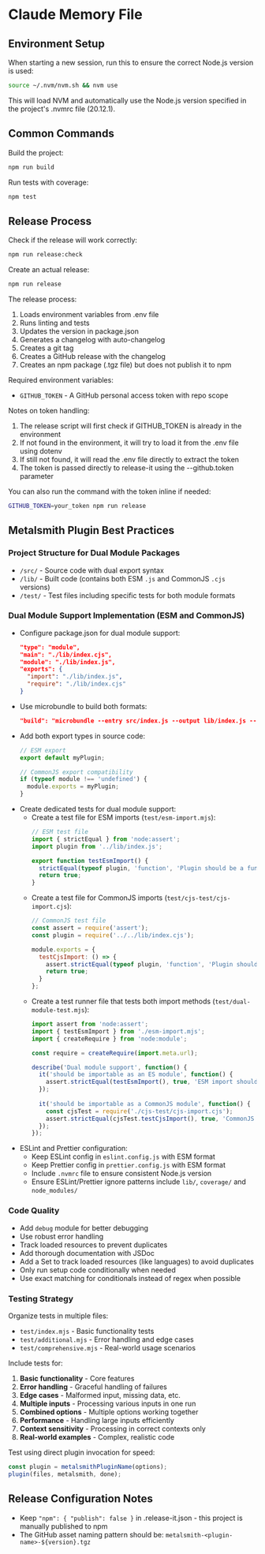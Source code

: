 # Claude Memory File

## Environment Setup

When starting a new session, run this to ensure the correct Node.js version is used:

```bash
source ~/.nvm/nvm.sh && nvm use
```

This will load NVM and automatically use the Node.js version specified in the project's .nvmrc file (20.12.1).

## Common Commands

Build the project:
```bash
npm run build
```

Run tests with coverage:
```bash
npm test
```

## Release Process

Check if the release will work correctly:
```bash
npm run release:check
```

Create an actual release:
```bash
npm run release
```

The release process:
1. Loads environment variables from .env file
2. Runs linting and tests
3. Updates the version in package.json
4. Generates a changelog with auto-changelog
5. Creates a git tag
6. Creates a GitHub release with the changelog
7. Creates an npm package (.tgz file) but does not publish it to npm

Required environment variables:
- `GITHUB_TOKEN` - A GitHub personal access token with repo scope

Notes on token handling:
1. The release script will first check if GITHUB_TOKEN is already in the environment
2. If not found in the environment, it will try to load it from the .env file using dotenv
3. If still not found, it will read the .env file directly to extract the token
4. The token is passed directly to release-it using the --github.token parameter

You can also run the command with the token inline if needed:
```bash
GITHUB_TOKEN=your_token npm run release
```

## Metalsmith Plugin Best Practices

### Project Structure for Dual Module Packages
- `/src/` - Source code with dual export syntax
- `/lib/` - Built code (contains both ESM `.js` and CommonJS `.cjs` versions)
- `/test/` - Test files including specific tests for both module formats

### Dual Module Support Implementation (ESM and CommonJS)
- Configure package.json for dual module support:
  ```json
  "type": "module",
  "main": "./lib/index.cjs",
  "module": "./lib/index.js",
  "exports": {
    "import": "./lib/index.js",
    "require": "./lib/index.cjs"
  }
  ```
- Use microbundle to build both formats:
  ```json
  "build": "microbundle --entry src/index.js --output lib/index.js --target node -f esm,cjs --strict --generateTypes=false"
  ```
- Add both export types in source code:
  ```javascript
  // ESM export
  export default myPlugin;
  
  // CommonJS export compatibility
  if (typeof module !== 'undefined') {
    module.exports = myPlugin;
  }
  ```
- Create dedicated tests for dual module support:
  - Create a test file for ESM imports (`test/esm-import.mjs`):
    ```javascript
    // ESM test file
    import { strictEqual } from 'node:assert';
    import plugin from '../lib/index.js';
    
    export function testEsmImport() {
      strictEqual(typeof plugin, 'function', 'Plugin should be a function when imported with ESM');
      return true;
    }
    ```
  - Create a test file for CommonJS imports (`test/cjs-test/cjs-import.cjs`):
    ```javascript
    // CommonJS test file
    const assert = require('assert');
    const plugin = require('../../lib/index.cjs');
    
    module.exports = {
      testCjsImport: () => {
        assert.strictEqual(typeof plugin, 'function', 'Plugin should be a function when imported with CommonJS');
        return true;
      }
    };
    ```
  - Create a test runner file that tests both import methods (`test/dual-module-test.mjs`):
    ```javascript
    import assert from 'node:assert';
    import { testEsmImport } from './esm-import.mjs';
    import { createRequire } from 'node:module';
    
    const require = createRequire(import.meta.url);
    
    describe('Dual module support', function() {
      it('should be importable as an ES module', function() {
        assert.strictEqual(testEsmImport(), true, 'ESM import should work');
      });
      
      it('should be importable as a CommonJS module', function() {
        const cjsTest = require('./cjs-test/cjs-import.cjs');
        assert.strictEqual(cjsTest.testCjsImport(), true, 'CommonJS import should work');
      });
    });
    ```
- ESLint and Prettier configuration:
  - Keep ESLint config in `eslint.config.js` with ESM format
  - Keep Prettier config in `prettier.config.js` with ESM format
  - Include `.nvmrc` file to ensure consistent Node.js version
  - Ensure ESLint/Prettier ignore patterns include `lib/`, `coverage/` and `node_modules/`

### Code Quality
- Add `debug` module for better debugging
- Use robust error handling
- Track loaded resources to prevent duplicates
- Add thorough documentation with JSDoc
- Add a Set to track loaded resources (like languages) to avoid duplicates
- Only run setup code conditionally when needed
- Use exact matching for conditionals instead of regex when possible

### Testing Strategy
Organize tests in multiple files:
- `test/index.mjs` - Basic functionality tests
- `test/additional.mjs` - Error handling and edge cases
- `test/comprehensive.mjs` - Real-world usage scenarios

Include tests for:
1. **Basic functionality** - Core features
2. **Error handling** - Graceful handling of failures
3. **Edge cases** - Malformed input, missing data, etc.
4. **Multiple inputs** - Processing various inputs in one run
5. **Combined options** - Multiple options working together
6. **Performance** - Handling large inputs efficiently
7. **Context sensitivity** - Processing in correct contexts only
8. **Real-world examples** - Complex, realistic code

Test using direct plugin invocation for speed:
```javascript
const plugin = metalsmithPluginName(options);
plugin(files, metalsmith, done);
```

## Release Configuration Notes

- Keep `"npm": { "publish": false }` in .release-it.json - this project is manually published to npm
- The GitHub asset naming pattern should be: `metalsmith-<plugin-name>-${version}.tgz`
